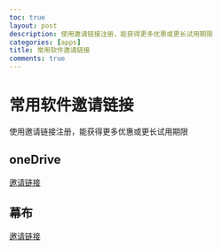 ```yaml
---
toc: true
layout: post
description: 使用邀请链接注册，能获得更多优惠或更长试用期限
categories: [apps]
title: 常用软件邀请链接
comments: true
---
```


# 常用软件邀请链接
使用邀请链接注册，能获得更多优惠或更长试用期限

## oneDrive
[邀请链接](https://onedrive.live.com?invref=206f7cb95644b0e2&invscr=90)

## 幕布
[邀请链接](https://mubu.com/inv/43807)